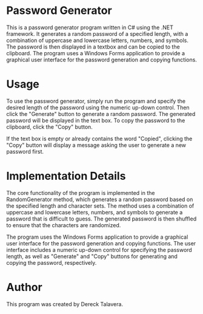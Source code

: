 # Password Generator
This is a password generator program written in C# using the .NET framework. 
It generates a random password of a specified length, with a combination of uppercase 
and lowercase letters, numbers, and symbols. The password is then displayed in a textbox 
and can be copied to the clipboard. The program uses a Windows Forms application to 
provide a graphical user interface for the password generation and copying functions.

# Usage
To use the password generator, simply run the program and specify the desired length of 
the password using the numeric up-down control. Then click the "Generate" button to 
generate a random password. The generated password will be displayed in the text box.
To copy the password to the clipboard, click the "Copy" button.

If the text box is empty or already contains the word "Copied", clicking the "Copy" button 
will display a message asking the user to generate a new password first.

# Implementation Details
The core functionality of the program is implemented in the RandomGenerator method, which
generates a random password based on the specified length and character sets. The method 
uses a combination of uppercase and lowercase letters, numbers, and symbols to generate a 
password that is difficult to guess. The generated password is then shuffled to ensure that 
the characters are randomized.

The program uses the Windows Forms application to provide a graphical user interface for 
the password generation and copying functions. The user interface includes a 
numeric up-down control for specifying the password length, as well as "Generate" and "Copy" 
buttons for generating and copying the password, respectively.

# Author
This program was created by Dereck Talavera.